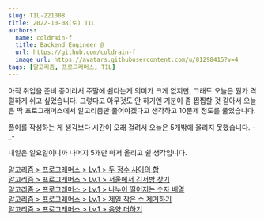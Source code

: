```yaml
---
slug: TIL-221008
title: 2022-10-08(토) TIL
authors:
  name: coldrain-f
  title: Backend Engineer @
  url: https://github.com/coldrain-f
  image_url: https://avatars.githubusercontent.com/u/81298415?v=4
tags: [알고리즘, 프로그래머스, TIL]
---
```


<!-- [알고리즘 > 프로그래머스 > Lv.2 > 피보나치 수](http://coldrain-f.netlify.app) <br/> -->

아직 취업을 준비 중이라서 주말에 쉰다는게 의미가 크게 없지만,
그래도 오늘은 뭔가 격렬하게 쉬고 싶었습니다.
그렇다고 아무것도 안 하기엔 기분이 좀 찝찝할 것 같아서 오늘은 딱 프로그래머스에서 알고리즘만 풀어야겠다고 생각하고 10문제 정도를 풀었습니다.

풀이를 작성하는 게 생각보다 시간이 오래 걸려서 오늘은 5개밖에 올리지 못했습니다. -\_-

내일은 일요일이니까 나머지 5개만 마저 올리고 쉴 생각입니다.

[알고리즘 > 프로그래머스 > Lv.1 > 두 정수 사이의 합](http://coldrain-f.netlify.app/algorithm/프로그래머스/Lv.%201/두-정수-사이의-합) <br/>
[알고리즘 > 프로그래머스 > Lv.1 > 서울에서 김서방 찾기](http://coldrain-f.netlify.app/algorithm/프로그래머스/Lv.%201/서울에서-김서방-찾기) <br />
[알고리즘 > 프로그래머스 > Lv.1 > 나누어 떨어지는 숫자 배열](http://coldrain-f.netlify.app/algorithm/프로그래머스/Lv.%201/나누어-떨어지는-숫자-배열) <br />
[알고리즘 > 프로그래머스 > Lv.1 > 제일 작은 수 제거하기](http://coldrain-f.netlify.app/algorithm/프로그래머스/Lv.%201/제일-작은-수-제거하기) <br />
[알고리즘 > 프로그래머스 > Lv.1 > 음양 더하기](http://coldrain-f.netlify.app/algorithm/프로그래머스/Lv.%201/음양-더하기) <br />
